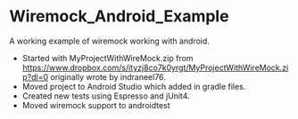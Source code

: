 # Wiremock_Android_Example
A working example of wiremock working with android.

- Started with MyProjectWithWireMock.zip from https://www.dropbox.com/s/ityzj8co7k0yrgt/MyProjectWithWireMock.zip?dl=0 originally wrote by indraneel76.
- Moved project to Android Studio which added in gradle files.
- Created new tests using Espresso and jUnit4.
- Moved wiremock support to androidtest
